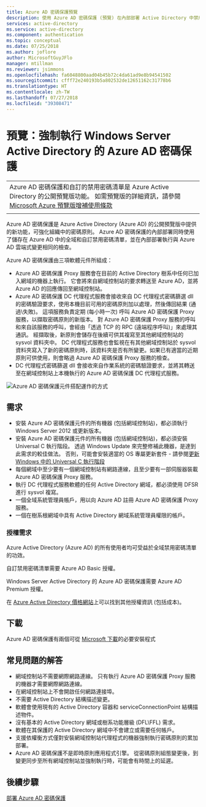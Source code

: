 ```yaml
---
title: Azure AD 密碼保護預覽
description: 使用 Azure AD 密碼保護 (預覽) 在內部部署 Active Directory 中禁用弱式密碼
services: active-directory
ms.service: active-directory
ms.component: authentication
ms.topic: conceptual
ms.date: 07/25/2018
ms.author: joflore
author: MicrosoftGuyJFlo
manager: mtillman
ms.reviewer: jsimmons
ms.openlocfilehash: fa6048800aad04b45b72c4da61ad9e8b94541502
ms.sourcegitcommit: cfff72e240193b5a802532de12651162c31778b6
ms.translationtype: HT
ms.contentlocale: zh-TW
ms.lasthandoff: 07/27/2018
ms.locfileid: "39308471"
---
```

# <a name="preview-enforce-azure-ad-password-protection-for-windows-server-active-directory"></a>預覽：強制執行 Windows Server Active Directory 的 Azure AD 密碼保護

|     |
| --- |
| Azure AD 密碼保護和自訂的禁用密碼清單是 Azure Active Directory 的公開預覽版功能。 如需預覽版的詳細資訊，請參閱 [Microsoft Azure 預覽版增補使用條款](https://azure.microsoft.com/support/legal/preview-supplemental-terms/)|
|     |

Azure AD 密碼保護是 Azure Active Directory (Azure AD) 的公開預覽版中提供的新功能，可強化組織中的密碼原則。 Azure AD 密碼保護的內部部署同時使用了儲存在 Azure AD 中的全域和自訂禁用密碼清單，並在內部部署執行與 Azure AD 雲端式變更相同的檢查。

Azure AD 密碼保護由三項軟體元件所組成：

* Azure AD 密碼保護 Proxy 服務會在目前的 Active Directory 樹系中任何已加入網域的機器上執行。 它會將來自網域控制站的要求轉送至 Azure AD，並將 Azure AD 的回應傳回至網域控制站。
* Azure AD 密碼保護 DC 代理程式服務會接收來自 DC 代理程式密碼篩選 dll 的密碼驗證要求，使用本機目前可用的密碼原則加以處理，然後傳回結果 (通過\失敗)。 這項服務負責定期 (每小時一次) 呼叫 Azure AD 密碼保護 Proxy 服務，以擷取密碼原則的新版本。 對 Azure AD 密碼保護 Proxy 服務的呼叫和來自該服務的呼叫，會經由「透過 TCP 的 RPC (遠端程序呼叫)」來處理其通訊。 經擷取後，新原則會儲存在後續可供其複寫至其他網域控制站的 sysvol 資料夾中。 DC 代理程式服務也會監視在有其他網域控制站於 sysvol 資料夾寫入了新的密碼原則時，該資料夾是否有所變更。如果已有適當的近期原則可供使用，則會略過 Azure AD 密碼保護 Proxy 服務的檢查。
* DC 代理程式密碼篩選 dll 會接收來自作業系統的密碼驗證要求，並將其轉送至在網域控制站上本機執行的 Azure AD 密碼保護 DC 代理程式服務。

![Azure AD 密碼保護元件搭配運作的方式](./media/concept-password-ban-bad-on-premises/azure-ad-password-protection.png)

## <a name="requirements"></a>需求

* 安裝 Azure AD 密碼保護元件的所有機器 (包括網域控制站)，都必須執行 Windows Server 2012 或更新版本。
* 安裝 Azure AD 密碼保護元件的所有機器 (包括網域控制站)，都必須安裝 Universal C 執行階段。 透過 Windows Update 來完整修補此機器，是達到此需求的較佳做法。 否則，可能會安裝適當的 OS 專屬更新套件 - 請參閱[更新 Windows 中的 Universal C 執行階段](https://support.microsoft.com/en-us/help/2999226/update-for-universal-c-runtime-in-windows)
* 每個網域中至少要有一個網域控制站有網路連線，且至少要有一部伺服器裝載 Azure AD 密碼保護 Proxy 服務。
* 執行 DC 代理程式服務軟體的任何 Active Directory 網域，都必須使用 DFSR 進行 sysvol 複寫。
* 一個全域系統管理員帳戶，用以向 Azure AD 註冊 Azure AD 密碼保護 Proxy 服務。
* 一個在樹系根網域中具有 Active Directory 網域系統管理員權限的帳戶。

### <a name="license-requirements"></a>授權需求

Azure Active Directory (Azure AD) 的所有使用者均可受益於全域禁用密碼清單的功效。

自訂禁用密碼清單需要 Azure AD Basic 授權。

Windows Server Active Directory 的 Azure AD 密碼保護需要 Azure AD Premium 授權。

在 [Azure Active Directory 價格網站](https://azure.microsoft.com/pricing/details/active-directory/)上可以找到其他授權資訊 (包括成本)。

## <a name="download"></a>下載

Azure AD 密碼保護有兩個可從 [Microsoft 下載](https://www.microsoft.com/download/details.aspx?id=57071)的必要安裝程式

## <a name="answers-to-common-questions"></a>常見問題的解答

* 網域控制站不需要網際網路連線。 只有執行 Azure AD 密碼保護 Proxy 服務的機器才需要網際網路連線。
* 在網域控制站上不會開啟任何網路連接埠。
* 不需要 Active Directory 結構描述變更。
* 軟體會使用現有的 Active Directory 容器和 serviceConnectionPoint 結構描述物件。
* 沒有基本的 Active Directory 網域或樹系功能層級 (DFL\FFL) 需求。
* 軟體在其保護的 Active Directory 網域中不會建立或需要任何帳戶。
* 支援依權衡方式僅對安裝網域控制站代理程式的機器強制執行密碼原則的累加部署。
* Azure AD 密碼保護不是即時原則應用程式引擎。 從密碼原則組態變更後，到變更同步至所有網域控制站並強制執行時，可能會有時間上的延遲。

## <a name="next-steps"></a>後續步驟

[部署 Azure AD 密碼保護](howto-password-ban-bad-on-premises.md)